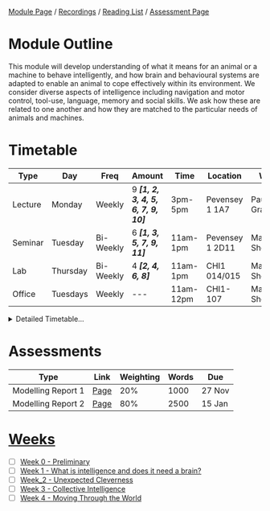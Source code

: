 [Module Page](https://canvas.sussex.ac.uk/courses/34991) /
[Recordings](https://sussex.cloud.panopto.eu/Panopto/Pages/Sessions/List.aspx?embedded=1&nomobileprompt=true#folderID=%222dd9d0b3-f650-47aa-b166-b22100a4a264%22) /
[Reading List](https://sussex.leganto.exlibrisgroup.com/leganto/nui/lists/23770970950002461?auth=SAML) /
[Assessment Page](https://canvas.sussex.ac.uk/courses/34991/pages/assessments-and-feedback-2)

# Module Outline
This module will develop understanding of what it means for an animal or a machine to behave intelligently, and how brain and behavioural systems are adapted to enable an animal to cope effectively within its environment. We consider diverse aspects of intelligence including navigation and motor control, tool-use, language, memory and social skills. We ask how these are related to one another and how they are matched to the particular needs of animals and machines.


# Timetable

| Type | Day | Freq | Amount | Time | Location | Who | 
|---|---|---|---|---|---|---|
| Lecture | Monday | Weekly | 9 ***[1, 2, 3, 4, 5, 6, 7, 9, 10]*** | 3pm-5pm | Pevensey 1 1A7 | Paul Graham | 
| Seminar | Tuesday | Bi-Weekly | 6 ***[1, 3, 5, 7, 9, 11]***| 11am-1pm | Pevensey 1 2D11 | Maxine Sherman |
| Lab | Thursday | Bi-Weekly | 4 ***[2, 4, 6, 8]*** | 11am-1pm | CHI1 014/015 | Maxine Sherman |
| Office | Tuesdays | Weekly | --- | 11am-12pm | CHI1-107 | Maxine Sherman |


<details>
  <summary>Detailed Timetable...</summary>

  |   | Mon | Tue | Wed | Thurs | Fri |
  |---|---|---|---|---|---|
  | 09-10  |---      |---      |---|---  |---|
  | 10-11  |---      |---      |---|---  |---|
  | 11-12  | Office  | Seminar |---| Lab |---|
  | 12-13  |---      | Seminar |---| Lab |---|
  | 13-14  |---      |---      |---|---  |---|
  | 14-15  |---      |---      |---|---  |---|
  | 15-16  | Lecture |---      |---|---  |---|
  | 16-17  | Lecture |---      |---|---  |---|
  | 17-18  |---      |---      |---|---  |---|
  | 18-19  |---      |---      |---|---  |---|

</details>


# Assessments

| Type | Link | Weighting | Words | Due |
|---|---|---|---|---|
| Modelling Report 1 | [Page](https://canvas.sussex.ac.uk/courses/34991/pages/assignment-1-details-worth-20-percent-modelling-report-option?module_item_id=1509121) | 20% | 1000 | 27 Nov | 
| Modelling Report 2 | [Page](https://canvas.sussex.ac.uk/courses/34991/pages/assignment-2-details-worth-80-percent-modelling-report-option?module_item_id=1509123) | 80% | 2500 | 15 Jan |

# [Weeks]()
- [ ] [Week 0 - Preliminary](https://github.com/LukeBirkett/study-planner/tree/main/826G5_Intelligence_in_Animals_and_Machines/weeks/week_0)
- [ ] [Week 1 - What is intelligence and does it need a brain?](https://github.com/LukeBirkett/study-planner/tree/main/826G5_Intelligence_in_Animals_and_Machines/weeks/week_1)
- [ ] [Week_2 - Unexpected Cleverness](https://github.com/LukeBirkett/study-planner/tree/main/826G5_Intelligence_in_Animals_and_Machines/weeks/week_2)
- [ ] [Week 3 - Collective Intelligence](https://github.com/LukeBirkett/study-planner/tree/main/826G5_Intelligence_in_Animals_and_Machines/weeks/week_3)
- [ ] [Week 4 - Moving Through the World](https://github.com/LukeBirkett/study-planner/tree/main/826G5_Intelligence_in_Animals_and_Machines/weeks/week_4)
